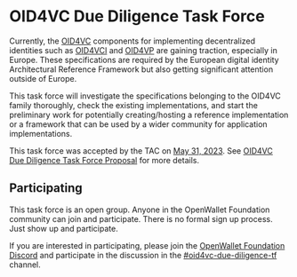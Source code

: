 # OID4VC Due Diligence Task Force
Currently, the [OID4VC](https://openid.net/openid4vc/) components for implementing decentralized identities such as [OID4VCI](https://openid.net/specs/openid-4-verifiable-credential-issuance-1_0.html) and [OID4VP](https://openid.net/specs/openid-4-verifiable-presentations-1_0.html) are gaining traction, especially in Europe. These specifications are required by the European digital identity Architectural Reference Framework but also getting significant attention outside of Europe. 

This task force will investigate the specifications belonging to the OID4VC family thoroughly, check the existing implementations, and start the preliminary work for potentially creating/hosting a reference implementation or a framework that can be used by a wider community for application implementations.

This task force was accepted by the TAC on [May 31, 2023](../meetings/2023-05-31.md). See [OID4VC Due Diligence Task Force Proposal](https://github.com/openwallet-foundation/tac/issues/23) for more details.

## Participating
This task force is an open group. Anyone in the OpenWallet Foundation community can join and participate. There is no formal sign up process. Just show up and participate.

If you are interested in participating, please join the [OpenWallet Foundation Discord](https://discord.com/invite/yjvGPd5FCU) and participate in the discussion in the [#oid4vc-due-diligence-tf](https://discord.com/channels/1022962884864643214/1113475091435634708) channel.
